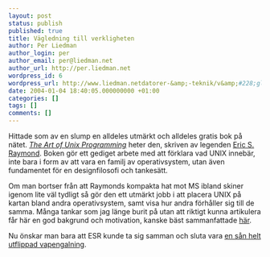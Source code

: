 ```yaml
---
layout: post
status: publish
published: true
title: Vägledning till verkligheten
author: Per Liedman
author_login: per
author_email: per@liedman.net
author_url: http://per.liedman.net
wordpress_id: 6
wordpress_url: http://www.liedman.netdatorer-&amp;-teknik/v&amp;#228;gledning-till-verkligheten/
date: 2004-01-04 18:40:05.000000000 +01:00
categories: []
tags: []
comments: []
---
```

Hittade som av en slump en alldeles utmärkt och alldeles gratis bok på nätet. <i><a href="http://www.faqs.org/docs/artu/">The Art of Unix Programming</a></i> heter den, skriven av legenden <a href="http://www.catb.org/~esr/">Eric S. Raymond</a>. Boken gör ett gediget arbete med att förklara vad UNIX innebär, inte bara i form av att vara en familj av operativsystem, utan även fundamentet för en designfilosofi och tankesätt.

Om man bortser från att Raymonds kompakta hat mot MS ibland skiner igenom lite väl tydligt så gör den ett utmärkt jobb i att placera UNIX på kartan bland andra operativsystem, samt visa hur andra förhåller sig till de samma. Många tankar som jag länge burit på utan att riktigt kunna artikulera får här en god bakgrund och motivation, kanske bäst sammanfattade <a href="http://www.faqs.org/docs/artu/ch01s06.html">här</a>.

Nu önskar man bara att ESR kunde ta sig samman och sluta vara <a href="http://www.catb.org/~esr/guns/">en sån helt utflippad vapengalning</a>.
